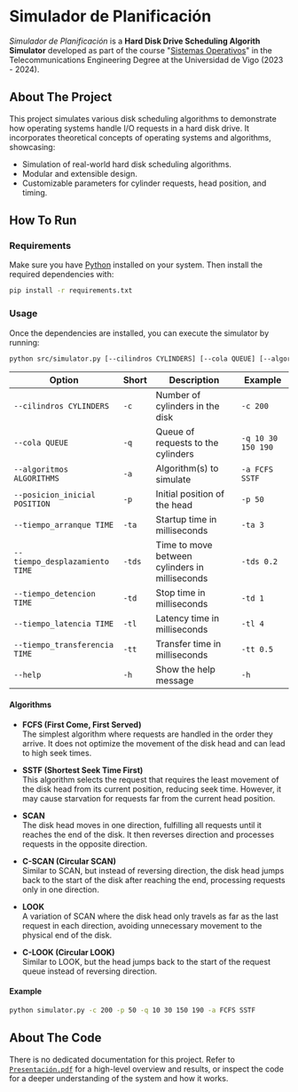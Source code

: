 # Simulador de Planificación
_Simulador de Planificación_ is a **Hard Disk Drive Scheduling Algorith Simulator** developed as part of the course "[Sistemas Operativos](https://secretaria.uvigo.gal/docnet-nuevo/guia_docent/?centre=305&ensenyament=V05G301V01&assignatura=V05G301V01303&any_academic=2023_24)" in the Telecommunications Engineering Degree at the Universidad de Vigo (2023 - 2024).

## About The Project
This project simulates various disk scheduling algorithms to demonstrate how operating systems handle I/O requests in a hard disk drive. It incorporates theoretical concepts of operating systems and algorithms, showcasing:
- Simulation of real-world hard disk scheduling algorithms.
- Modular and extensible design.
- Customizable parameters for cylinder requests, head position, and timing.

## How To Run

### Requirements
Make sure you have [Python](https://www.python.org/downloads/) installed on your system. Then install the required dependencies with:

```bash
pip install -r requirements.txt
```

### Usage
Once the dependencies are installed, you can execute the simulator by running:

```bash
python src/simulator.py [--cilindros CYLINDERS] [--cola QUEUE] [--algoritmos ALGORITHMS] [--posicion_inicial POSITION] [--tiempo_arranque TIME] [--tiempo_desplazamiento TIME] [--tiempo_detencion TIME] [--tiempo_latencia TIME] [--tiempo_transferencia TIME] [--help]
```

| Option                         | Short | Description                                         | Example |
|--------------------------------|-------|-----------------------------------------------------|---------|
| `--cilindros CYLINDERS`        | `-c`  | Number of cylinders in the disk                    | `-c 200` |
| `--cola QUEUE`       | `-q`  | Queue of requests to the cylinders                 | `-q 10 30 150 190` |
| `--algoritmos ALGORITHMS`| `-a`  | Algorithm(s) to simulate                           | `-a FCFS SSTF` |
| `--posicion_inicial POSITION`  | `-p`  | Initial position of the head                       | `-p 50` |
| `--tiempo_arranque TIME`            | `-ta` | Startup time in milliseconds                       | `-ta 3` |
| `--tiempo_desplazamiento TIME`      | `-tds`| Time to move between cylinders in milliseconds     | `-tds 0.2` |
| `--tiempo_detencion TIME`           | `-td` | Stop time in milliseconds                          | `-td 1` |
| `--tiempo_latencia TIME`            | `-tl` | Latency time in milliseconds                       | `-tl 4` |
| `--tiempo_transferencia TIME`       | `-tt` | Transfer time in milliseconds                      | `-tt 0.5` |
| `--help`                       | `-h`  | Show the help message                    | `-h` |

#### Algorithms
- **FCFS (First Come, First Served)**  
   The simplest algorithm where requests are handled in the order they arrive. It does not optimize the movement of the disk head and can lead to high seek times.

- **SSTF (Shortest Seek Time First)**  
   This algorithm selects the request that requires the least movement of the disk head from its current position, reducing seek time. However, it may cause starvation for requests far from the current head position.

- **SCAN**  
   The disk head moves in one direction, fulfilling all requests until it reaches the end of the disk. It then reverses direction and processes requests in the opposite direction.

- **C-SCAN (Circular SCAN)**  
   Similar to SCAN, but instead of reversing direction, the disk head jumps back to the start of the disk after reaching the end, processing requests only in one direction.

- **LOOK**  
   A variation of SCAN where the disk head only travels as far as the last request in each direction, avoiding unnecessary movement to the physical end of the disk.

- **C-LOOK (Circular LOOK)**  
   Similar to LOOK, but the head jumps back to the start of the request queue instead of reversing direction.

#### Example
```bash
python simulator.py -c 200 -p 50 -q 10 30 150 190 -a FCFS SSTF
```

## About The Code
There is no dedicated documentation for this project. Refer to [`Presentación.pdf`](docs/Presentación.pdf) for a high-level overview and results, or inspect the code for a deeper understanding of the system and how it works.
